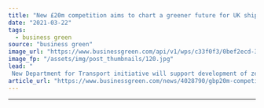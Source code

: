 ```yaml
---
title: "New £20m competition aims to chart a greener future for UK shipping"
date: "2021-03-22"
tags: 
  - business green
source: "business green"
image_url: "https://www.businessgreen.com/api/v1/wps/c33f0f3/0bef2ecd-31f9-44a9-bfb8-067939f9b87b/4/Ferry-concept-185x114.jpg"
image_fp: "/assets/img/post_thumbnails/120.jpg"
lead: "
 New Department for Transport initiative will support development of zero emission vessels and infrastructure that can propel decarbonisation of shipping ..."
article_url: "https://www.businessgreen.com/news/4028790/gbp20m-competition-aims-chart-greener-future-uk-shipping"
---
```


---
